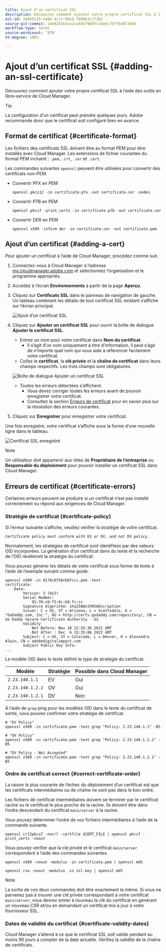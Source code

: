 ```yaml
---
title: Ajout d’un certificat SSL
description: Découvrez comment ajouter votre propre certificat SSL à l’aide des outils en libre-service de Cloud Manager.
exl-id: 104b5119-4a8b-4c13-99c6-f866b3c173b2
source-git-commit: 14e0255b3ce2ca44579b9fc3de6c7b7f5d8f34b6
workflow-type: tm+mt
source-wordcount: '579'
ht-degree: 100%

---
```


# Ajout d’un certificat SSL {#adding-an-ssl-certificate}

Découvrez comment ajouter votre propre certificat SSL à l’aide des outils en libre-service de Cloud Manager.

>[!TIP]
>
>La configuration d’un certificat peut prendre quelques jours. Adobe recommande donc que le certificat soit configuré bien en avance.

## Format de certificat {#certificate-format}

Les fichiers des certificats SSL doivent être au format PEM pour être installés avec Cloud Manager. Les extensions de fichier courantes du format PEM incluent : `.pem,` .`crt`, `.cer` et `.cert`.

Les commandes suivantes `openssl` peuvent être utilisées pour convertir des certificats non-PEM.

* Convertir PFX en PEM

   ```shell
   openssl pkcs12 -in certificate.pfx -out certificate.cer -nodes
   ```

* Convertir P7B en PEM

   ```shell
   openssl pkcs7 -print_certs -in certificate.p7b -out certificate.cer
   ```

* Convertir DER en PEM

   ```shell
   openssl x509 -inform der -in certificate.cer -out certificate.pem
   ```

## Ajout d’un certificat {#adding-a-cert}

Pour ajouter un certificat à l’aide de Cloud Manager, procédez comme suit.

1. Connectez-vous à Cloud Manager à l’adresse [my.cloudmanager.adobe.com](https://my.cloudmanager.adobe.com/) et sélectionnez l’organisation et le programme appropriés.

1. Accédez à l’écran **Environnements** à partir de la page **Aperçu**.

1. Cliquez sur **Certificats SSL** dans le panneau de navigation de gauche. Un tableau contenant les détails de tout certificat SSL existant s’affiche sur l’écran principal.

   ![Ajout d’un certificat SSL](/help/implementing/cloud-manager/assets/ssl/ssl-cert-1.png)

1. Cliquez sur **Ajouter un certificat SSL** pour ouvrir la boîte de dialogue **Ajouter le certificat SSL**.

   * Entrez un nom pour votre certificat dans **Nom du certificat**.
      * Il s’agit d’un nom uniquement à titre d’information, il peut s’agir de n’importe quel nom qui vous aide à référencer facilement votre certificat.
   * Collez le **certificat**, la **clé privée** et la **chaîne de certificat** dans leurs champs respectifs. Les trois champs sont obligatoires.

   ![Boîte de dialogue Ajouter un certificat SSL](/help/implementing/cloud-manager/assets/ssl/ssl-cert-02.png)

   * Toutes les erreurs détectées s’affichent.
      * Vous devez corriger toutes les erreurs avant de pouvoir enregistrer votre certificat.
      * Consultez la section [Erreurs de certificat](#certificate-errors) pour en savoir plus sur la résolution des erreurs courantes.


1. Cliquez sur **Enregistrer** pour enregistrer votre certificat.

Une fois enregistré, votre certificat s’affiche sous la forme d’une nouvelle ligne dans le tableau.

![Certificat SSL enregistré](/help/implementing/cloud-manager/assets/ssl/ssl-cert-3.png)

>[!NOTE]
>
>Un utilisateur doit appartenir aux rôles de **Propriétaire de l’entreprise** ou **Responsable du déploiement** pour pouvoir installer un certificat SSL dans Cloud Manager.

## Erreurs de certificat {#certificate-errors}

Certaines erreurs peuvent se produire si un certificat n’est pas installé correctement ou répond aux exigences de Cloud Manager.

### Stratégie de certificat {#certificate-policy}

Si l’erreur suivante s’affiche, veuillez vérifier la stratégie de votre certificat.

```text
Certificate policy must conform with EV or OV, and not DV policy.
```

Normalement, les stratégies de certificat sont identifiées par des valeurs OID incorporées. La génération d’un certificat dans du texte et la recherche de l’OID révèleront la stratégie du certificat.

Vous pouvez générer les détails de votre certificat sous forme de texte à l’aide de l’exemple suivant comme guide.

```text
openssl x509 -in 9178c0f58cb8fccc.pem -text
certificate:
    Data:
        Version: 3 (0x2)
        Serial Number:
            91:78:c0:f5:8c:b8:fc:cc
        Signature Algorithm: sha256WithRSAEncryption
        Issuer: C = US, ST = Arizona, L = Scottsdale, O = "GoDaddy.com, Inc.", OU = http://certs.godaddy.com/repository/, CN = Go Daddy Secure Certificate Authority - G2
        Validity
            Not Before: Nov 10 22:55:36 2021 GMT
            Not After : Dec  6 15:35:06 2022 GMT
        Subject: C = US, ST = Colorado, L = Denver, O = Alexandra Alwin, CN = adobedigitalimpact.com
        Subject Public Key Info:
...
```

Le modèle OID dans le texte définit le type de stratégie du certificat.

| Modèle | Stratégie | Possible dans Cloud Manager |
|---|---|---|
| `2.23.140.1.1` | EV | Oui |
| `2.23.140.1.2.2` | OV | Oui |
| `2.23.140.1.2.1` | DV | Non |

À l’aide de `grep` ping pour les modèles OID dans le texte du certificat de sortie, vous pouvez confirmer votre stratégie de certificat.

```shell
# "EV Policy"
openssl x509 -in certificate.pem -text grep "Policy: 2.23.140.1.1" -B5

# "OV Policy"
openssl x509 -in certificate.pem -text grep "Policy: 2.23.140.1.2.2" -B5

# "DV Policy - Not Accepted"
openssl x509 -in certificate.pem -text grep "Policy: 2.23.140.1.2.1" -B5
```

### Ordre de certificat correct {#correct-certificate-order}

La raison la plus courante de l’échec du déploiement d’un certificat est que les certificats intermédiaires ou de chaîne ne sont pas dans le bon ordre.

Les fichiers de certificat intermédiaires doivent se terminer par le certificat racine ou le certificat le plus proche de la racine. Ils doivent être dans l’ordre descendant du certificat `main/server` à la racine.

Vous pouvez déterminer l’ordre de vos fichiers intermédiaires à l’aide de la commande suivante.

```shell
openssl crl2pkcs7 -nocrl -certfile $CERT_FILE | openssl pkcs7 -print_certs -noout
```

Vous pouvez vérifier que la clé privée et le certificat `main/server` correspondent à l’aide des commandes suivantes.

```shell
openssl x509 -noout -modulus -in certificate.pem | openssl md5
```

```shell
openssl rsa -noout -modulus -in ssl.key | openssl md5
```

>[!NOTE]
>
>La sortie de ces deux commandes doit être exactement la même. Si vous ne parvenez pas à trouver une clé privée correspondant à votre certificat `main/server`, vous devrez entrer à nouveau la clé du certificat en générant un nouveau CSR et/ou en demandant un certificat mis à jour à votre fournisseur SSL.

### Dates de validité du certificat {#certificate-validity-dates}

Cloud Manager s’attend à ce que le certificat SSL soit valide pendant au moins 90 jours à compter de la date actuelle. Vérifiez la validité de la chaîne de certificats.
